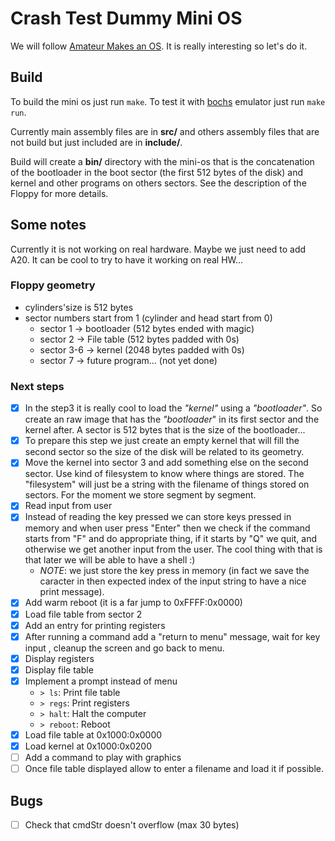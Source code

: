 # Crash Test Dummy Mini OS

We will follow [Amateur Makes an OS](https://www.youtube.com/playlist?list=PLT7NbkyNWaqajsw8Xh7SP9KJwjfpP8TNX). It is really interesting so let's do it.

## Build

To build the mini os just run `make`.
To test it with [bochs](https://bochs.sourceforge.io/) emulator just run
`make run`.

Currently main assembly files are in **src/** and others assembly files that are
not build but just included are in **include/**.

Build will create a **bin/** directory with the mini-os that is the concatenation
of the bootloader in the boot sector (the first 512 bytes of the disk) and 
kernel and other programs on others sectors. See the description of the Floppy
for more details.

## Some notes

Currently it is not working on real hardware. Maybe we just need to add A20.
It can be cool to try to have it working on real HW...

### Floppy geometry

- cylinders'size is 512 bytes
- sector numbers start from 1 (cylinder and head start from 0)
  - sector 1   -> bootloader (512 bytes ended with magic)
  - sector 2   -> File table (512 bytes padded with 0s)
  - sector 3-6 -> kernel (2048 bytes padded with 0s)
  - sector 7   -> future program... (not yet done)

### Next steps

- [x] In the step3 it is really cool to load the *"kernel"* using a *"bootloader"*.
  So create an raw image that has the *"bootloader*" in its first sector and the kernel
  after. A sector is 512 bytes that is the size of the bootloader...
- [x] To prepare this step we just create an empty kernel that will fill the second sector
  so the size of the disk will be related to its geometry.
- [x] Move the kernel into sector 3 and add something else on the second sector. Use kind
  of filesystem to know where things are stored. The "filesystem" will just be a string with
  the filename of things stored on sectors. For the moment we store segment by segment.
- [x] Read input from user
- [x] Instead of reading the key pressed we can store keys pressed in memory and when
  user press "Enter" then we check if the command starts from "F" and do appropriate
  thing, if it starts by "Q" we quit, and otherwise we get another input from the user.
  The cool thing with that is that later we will be able to have a shell :)
  - *NOTE*: we just store the key press in memory (in fact we save the caracter in then
    expected index of the input string to have a nice print message).
- [x] Add warm reboot (it is a far jump to 0xFFFF:0x0000)
- [x] Load file table from sector 2
- [x] Add an entry for printing registers
- [x] After running a command add a "return to menu" message, wait for key input
  , cleanup the screen and go back to menu.
- [x] Display registers
- [x] Display file table
- [x] Implement a prompt instead of menu
  - `> ls`: Print file table
  - `> regs`: Print registers
  - `> halt`: Halt the computer
  - `> reboot`: Reboot
- [x] Load file table at 0x1000:0x0000
- [x] Load kernel at 0x1000:0x0200
- [ ] Add a command to play with graphics
- [ ] Once file table displayed allow to enter a filename and load it if possible.

## Bugs

- [ ] Check that cmdStr doesn't overflow (max 30 bytes)
